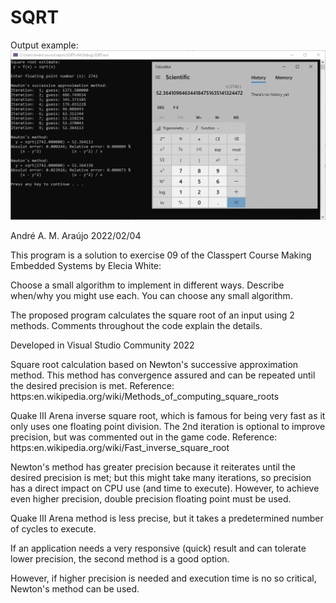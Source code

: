 # SQRT

Output example:
![alt text](https://github.com/andremdaraujo/SQRT/blob/master/EX09.PNG?raw=true)

André A. M. Araújo
2022/02/04

This program is a solution to exercise 09 of the Classpert Course Making Embedded Systems by Elecia White:

Choose a small algorithm to implement in different ways.  Describe when/why you might use each. You can choose any small algorithm.

The proposed program calculates the square root of an input using 2 methods. Comments throughout the code explain the details.

Developed in Visual Studio Community 2022

Square root calculation based on Newton's successive approximation method. This method has convergence assured and can be repeated until the desired precision is met. Reference: https:en.wikipedia.org/wiki/Methods_of_computing_square_roots

Quake III Arena inverse square root, which is famous for being very fast as it only uses one floating point division. The 2nd iteration is optional to improve precision, but was commented out in the game code.
Reference: https:en.wikipedia.org/wiki/Fast_inverse_square_root


Newton's method has greater precision because it reiterates until the desired precision is met; but this might take many iterations, so precision has a direct impact on CPU use (and time to execute). However, to achieve even higher precision, double precision floating point must be used.

Quake III Arena method is less precise, but it takes a predetermined number of cycles to execute.

If an application needs a very responsive (quick) result and can tolerate lower precision, the second method is a good option. 

However, if higher precision is needed and execution time is no so critical, Newton's method can be used.
